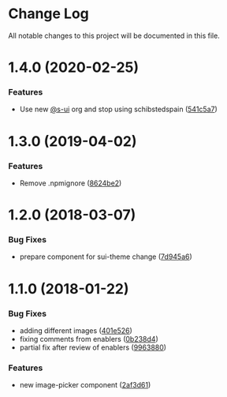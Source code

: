 # Change Log

All notable changes to this project will be documented in this file.

# 1.4.0 (2020-02-25)


### Features

* Use new [@s-ui](https://github.com/s-ui) org and stop using schibstedspain ([541c5a7](https://github.com/SUI-Components/schibsted-spain-components/commit/541c5a7658d554e58639613785b07ea994657970))



# 1.3.0 (2019-04-02)


### Features

* Remove .npmignore ([8624be2](https://github.com/SUI-Components/schibsted-spain-components/commit/8624be27b4385b8a33714e14361739f4c7043b41))



# 1.2.0 (2018-03-07)


### Bug Fixes

* prepare component for sui-theme change ([7d945a6](https://github.com/SUI-Components/schibsted-spain-components/commit/7d945a6809e05e5c1cabb0c74bee968dc89525cc))



# 1.1.0 (2018-01-22)


### Bug Fixes

* adding different images ([401e526](https://github.com/SUI-Components/schibsted-spain-components/commit/401e5266a95983c143a9122a1e35082aaaebf006))
* fixing comments from enablers ([0b238d4](https://github.com/SUI-Components/schibsted-spain-components/commit/0b238d4ac5faee5c64c9a7e469ff07f5bc70c706))
* partial fix after review of enablers ([9963880](https://github.com/SUI-Components/schibsted-spain-components/commit/996388015805f62d7c99439765db91ca8f89b4e9))


### Features

* new image-picker component ([2af3d61](https://github.com/SUI-Components/schibsted-spain-components/commit/2af3d61414539042a342c8a284c43c7f5e6b4864))



